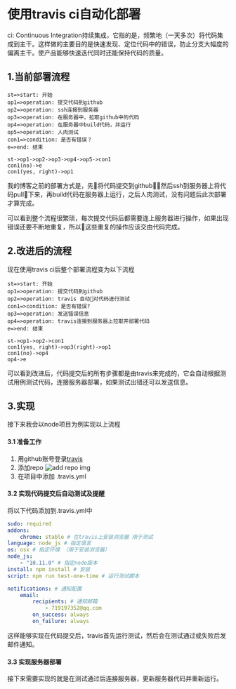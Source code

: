 # 使用travis ci自动化部署

ci: Continuous Integration持续集成，它指的是，频繁地（一天多次）将代码集成到主干。这样做的主要目的是快速发现、定位代码中的错误，防止分支大幅度的偏离主干。使产品能够快速迭代同时还能保持代码的质量。

## 1.当前部署流程

```flow
st=>start: 开始
op1=>operation: 提交代码到github
op2=>operation: ssh连接到服务器
op3=>operation: 在服务器中，拉取github中的代码
op4=>operation: 在服务器中build代码，并运行
op5=>operation: 人肉测试
con1=>condition: 是否有错误？
e=>end: 结束

st->op1->op2->op3->op4->op5->con1
con1(no)->e
con1(yes, right)->op1
```

我的博客之前的部署方式是，先将代码提交到github，然后ssh到服务器上将代码pull下来，再build代码在服务器上运行，之后人肉测试，没有问题后此次部署才算完成。

可以看到整个流程很繁琐，每次提交代码后都需要连上服务器进行操作，如果出现错误还要不断地重复，所以这些重复的操作应该交由代码完成。

## 2.改进后的流程

现在使用travis ci后整个部署流程变为以下流程

```flow
st=>start: 开始
op1=>operation: 提交代码到github
op2=>operation: travis 自动对代码进行测试
con1=>condition: 是否有错误?
op3=>operation: 发送错误信息
op4=>operation: travis连接到服务器上拉取并部署代码
e=>end: 结束

st->op1->op2->con1
con1(yes, right)->op3(right)->op1
con1(no)->op4
op4->e
```

可以看到改进后，代码提交后的所有步骤都是由travis来完成的，它会自动根据测试用例测试代码，连接服务器部署，如果测试出错还可以发送信息。

## 3.实现

接下来我会以node项目为例实现以上流程

#### 3.1 准备工作

1. 用github账号登录[travis](https://travis-ci.com/)
2. 添加repo
    ![add repo img](https://segmentfault.com/img/remote/1460000011218416)
3. 在项目中添加 .travis.yml

#### 3.2 实现代码提交后自动测试及提醒

将以下代码添加到.travis.yml中

```yml
sudo: required
addons:
    chrome: stable # 在travis上安装浏览器 用于测试
language: node_js # 指定语言
os: osx # 指定环境 （用于安装浏览器）
node_js: 
    - "10.11.0" # 指定node版本
install: npm install # 安装
script: npm run test-one-time # 运行测试脚本

notifications: # 通知配置
    email:
        recipients: # 通知邮箱
            - 719197352@qq.com
        on_success: always
        on_failure: always
```

这样能够实现在代码提交后，travis首先运行测试，然后会在测试通过或失败后发邮件通知。

#### 3.3 实现服务器部署

接下来需要实现的就是在测试通过后连接服务器，更新服务器代码并重新运行。

```yml

```